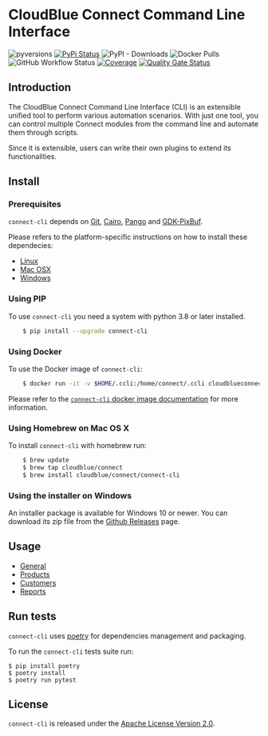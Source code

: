 # CloudBlue Connect Command Line Interface

![pyversions](https://img.shields.io/pypi/pyversions/connect-cli.svg) [![PyPi Status](https://img.shields.io/pypi/v/connect-cli.svg)](https://pypi.org/project/connect-cli/) ![PyPI - Downloads](https://img.shields.io/pypi/dm/connect-cli) ![Docker Pulls](https://img.shields.io/docker/pulls/cloudblueconnect/connect-cli) ![GitHub Workflow Status](https://img.shields.io/github/workflow/status/cloudblue/connect-cli/Build%20Connect%20Command%20Line%20Client) [![Coverage](https://sonarcloud.io/api/project_badges/measure?project=connect-cli&metric=coverage)](https://sonarcloud.io/summary/new_code?id=connect-cli) [![Quality Gate Status](https://sonarcloud.io/api/project_badges/measure?project=connect-cli&metric=alert_status)](https://sonarcloud.io/summary/new_code?id=connect-cli)

## Introduction

The CloudBlue Connect Command Line Interface (CLI) is an extensible unified tool to perform various automation scenarios. With just one tool, you can control multiple Connect modules from the command line and automate them through scripts.

Since it is extensible, users can write their own plugins to extend its functionalities.


## Install

### Prerequisites

`connect-cli` depends on [Git](https://git-scm.com/), [Cairo](https://www.cairographics.org/),
[Pango](https://pango.gnome.org/) and [GDK-PixBuf](https://developer.gnome.org/gdk-pixbuf/stable/).

Please refers to the platform-specific instructions on how to install these dependecies:

* [Linux](docs/linux_deps_install.md)
* [Mac OSX](docs/osx_deps_install.md)
* [Windows](docs/win_deps_install.md)


### Using PIP

To use `connect-cli` you need a system with python 3.8 or later installed.

```sh
    $ pip install --upgrade connect-cli
```

### Using Docker

To use the Docker image of `connect-cli`:

```sh
    $ docker run -it -v $HOME/.ccli:/home/connect/.ccli cloudblueconnect/connect-cli ccli
```

Please refer to the [`connect-cli` docker image documentation](https://hub.docker.com/r/cloudblueconnect/connect-cli) for more information.


### Using Homebrew on Mac OS X

To install `connect-cli` with homebrew run:

```sh
    $ brew update
    $ brew tap cloudblue/connect
    $ brew install cloudblue/connect/connect-cli
```

### Using the installer on Windows

An installer package is available for Windows 10 or newer.
You can download its zip file from the [Github Releases](https://github.com/cloudblue/connect-cli/releases) page.



## Usage

* [General](docs/core_usage.md)
* [Products](docs/products_usage.md)
* [Customers](docs/customers_usage.md)
* [Reports](docs/reports_usage.md)


## Run tests

`connect-cli` uses [poetry](https://python-poetry.org/) for dependencies management and packaging.

To run the `connect-cli` tests suite run:

```
$ pip install poetry
$ poetry install
$ poetry run pytest
```


## License

`connect-cli` is released under the [Apache License Version 2.0](https://www.apache.org/licenses/LICENSE-2.0).
